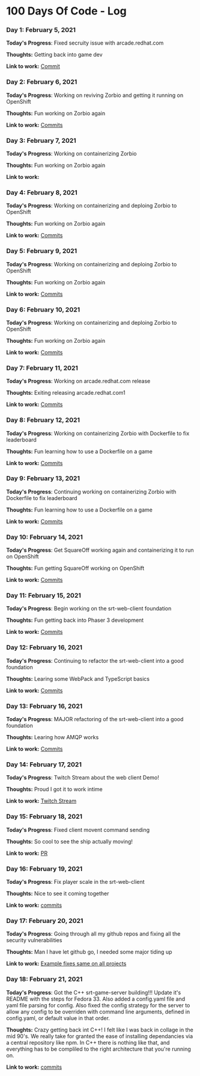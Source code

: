 # 100 Days Of Code - Log

### Day 1: February 5, 2021

**Today's Progress**: Fixed secruity issue with arcade.redhat.com

**Thoughts:** Getting back into game dev

**Link to work:** [Commit](https://github.com/redhat-gamedev/arcade.redhat.com/commit/9565700c0d3015fd3183d5b61273402f20ccc70c)

### Day 2: February 6, 2021

**Today's Progress**: Working on reviving Zorbio and getting it running on OpenShift

**Thoughts:** Fun working on Zorbio again

**Link to work:** [Commits](https://github.com/ScriptaGames/zorbio/commits?author=Jared-Sprague&since=2021-02-05&until=2021-02-06)

### Day 3: February 7, 2021

**Today's Progress**: Working on containerizing Zorbio

**Thoughts:** Fun working on Zorbio again

**Link to work:** 

### Day 4: February 8, 2021

**Today's Progress**: Working on containerizing and deploing Zorbio to OpenShift

**Thoughts:** Fun working on Zorbio again

**Link to work:** [Commits](https://github.com/ScriptaGames/zorbio/commits?author=Jared-Sprague&since=2021-02-07&until=2021-02-08)

### Day 5: February 9, 2021

**Today's Progress**: Working on containerizing and deploing Zorbio to OpenShift

**Thoughts:** Fun working on Zorbio again

**Link to work:** [Commits](https://github.com/ScriptaGames/zorbio/commits?author=Jared-Sprague&since=2021-02-09&until=2021-02-09)

### Day 6: February 10, 2021

**Today's Progress**: Working on containerizing and deploing Zorbio to OpenShift

**Thoughts:** Fun working on Zorbio again

**Link to work:** [Commits](https://github.com/ScriptaGames/zorbio/commits?author=Jared-Sprague&since=2021-02-10&until=2021-02-11)

### Day 7: February 11, 2021

**Today's Progress**: Working on arcade.redhat.com release

**Thoughts:** Exiting releasing arcade.redhat.com1

**Link to work:** [Commits](https://github.com/redhat-gamedev/arcade.redhat.com/commits?author=Jared-Sprague&since=2021-02-11&until=2021-02-12)

### Day 8: February 12, 2021

**Today's Progress**: Working on containerizing Zorbio with Dockerfile to fix leaderboard

**Thoughts:** Fun learning how to use a Dockerfile on a game

**Link to work:** [Commits](https://github.com/ScriptaGames/zorbio/commits?author=Jared-Sprague&since=2021-02-12&until=2021-02-13)

### Day 9: February 13, 2021

**Today's Progress**: Continuing working on containerizing Zorbio with Dockerfile to fix leaderboard

**Thoughts:** Fun learning how to use a Dockerfile on a game

**Link to work:** [Commits](https://github.com/ScriptaGames/zorbio/commits?author=Jared-Sprague&since=2021-02-12&until=2021-02-13)

### Day 10: February 14, 2021

**Today's Progress**: Get SquareOff working again and containerizing it to run on OpenShift

**Thoughts:** Fun getting SquareOff working on OpenShift

**Link to work:** [Commits](https://github.com/ScriptaGames/SquareOff/commits?author=Jared-Sprague&since=2021-02-14&until=2021-02-15)

### Day 11: February 15, 2021

**Today's Progress**: Begin working on the srt-web-client foundation

**Thoughts:** Fun getting back into Phaser 3 development

**Link to work:** [Commits](https://github.com/redhat-gamedev/srt-web-client/commits?author=Jared-Sprague&since=2021-02-15&until=2021-02-15)

### Day 12: February 16, 2021

**Today's Progress**: Continuing to refactor the srt-web-client into a good foundation

**Thoughts:** Learing some WebPack and TypeScript basics

**Link to work:** [Commits](https://github.com/redhat-gamedev/srt-web-client/commits?author=Jared-Sprague&since=2021-02-16&until=2021-02-16)

### Day 13: February 16, 2021

**Today's Progress**: MAJOR refactoring of the srt-web-client into a good foundation

**Thoughts:** Learing how AMQP works

**Link to work:** [Commits](https://github.com/redhat-gamedev/srt-web-client/commits?author=Jared-Sprague&since=2021-02-17&until=2021-02-17)

### Day 14: February 17, 2021

**Today's Progress**: Twitch Stream about the web client Demo!

**Thoughts:** Proud I got it to work intime

**Link to work:** [Twitch Stream](https://www.twitch.tv/videos/917888035)


### Day 15: February 18, 2021

**Today's Progress**: Fixed client movent command sending

**Thoughts:** So cool to see the ship actually moving!

**Link to work:** [PR](https://github.com/redhat-gamedev/srt-web-client/pull/4)

### Day 16: February 19, 2021

**Today's Progress**: Fix player scale in the srt-web-client

**Thoughts:** Nice to see it coming together

**Link to work:** [commits](https://github.com/redhat-gamedev/srt-web-client/commits?author=Jared-Sprague&since=2021-02-19&until=2021-02-20)

### Day 17: February 20, 2021

**Today's Progress**: Going through all my github repos and fixing all the security vulnerabilities

**Thoughts:** Man I have let github go, I needed some major tiding up

**Link to work:** [Example fixes same on all projects](https://github.com/openjamio/open-jam-page/commits?author=Jared-Sprague&since=2021-02-20&until=2021-02-21)

### Day 18: February 21, 2021

**Today's Progress**: Got the C++ srt-game-server building!!! Update it's README with the steps for Fedora 33.  Also added a config.yaml file and yaml file parsing for config.  Also fixed the config strategy for the server to allow any config to be overriden with command line arguments, defined in config.yaml, or default value in that order.

**Thoughts:** Crazy getting back int C++! I felt like I was back in collage in the mid 90's.  We really take for granted the ease of installing dependancies via a central repository like npm.  In C++ there is nothing like that, and everything has to be compliled to the right architecture that you're running on.

**Link to work:** [commits]()

